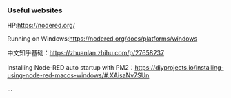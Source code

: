 ### Useful websites

HP:https://nodered.org/

Running on Windows:https://nodered.org/docs/platforms/windows

中文知乎基础：https://zhuanlan.zhihu.com/p/27658237

Installing Node-RED auto startup with PM2：https://diyprojects.io/installing-using-node-red-macos-windows/#.XAisaNv7SUn

...
